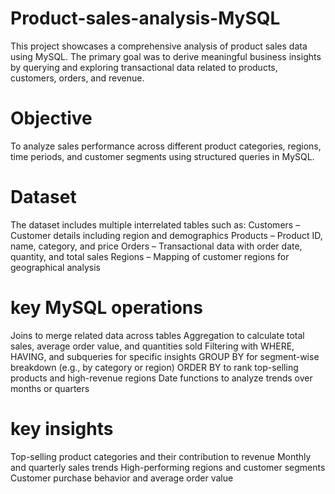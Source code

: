 # Product-sales-analysis-MySQL
This project showcases a comprehensive analysis of product sales data using MySQL. The primary goal was to derive meaningful business insights by querying and exploring transactional data related to products, customers, orders, and revenue.
# Objective 
To analyze sales performance across different product categories, regions, time periods, and customer segments using structured queries in MySQL.
# Dataset 
The dataset includes multiple interrelated tables such as:
Customers – Customer details including region and demographics
Products – Product ID, name, category, and price
Orders – Transactional data with order date, quantity, and total sales
Regions – Mapping of customer regions for geographical analysis

# key MySQL operations 
Joins to merge related data across tables
Aggregation to calculate total sales, average order value, and quantities sold
Filtering with WHERE, HAVING, and subqueries for specific insights
GROUP BY for segment-wise breakdown (e.g., by category or region)
ORDER BY to rank top-selling products and high-revenue regions
Date functions to analyze trends over months or quarters

# key insights 
Top-selling product categories and their contribution to revenue
Monthly and quarterly sales trends
High-performing regions and customer segments
Customer purchase behavior and average order value
